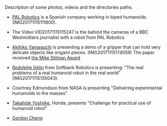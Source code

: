 

Description of some photos, videos and the directories paths.

* [PAL Robotics](http://pal-robotics.com/en/company/) is a Spanish company working in biped humanoids (IMG20171115111800).

* The Video VID20171115115247 is the behind the cameras of a BBC Westmidlans journalist
with a robot from PAL Robotics

* [Akihiko Yamaguchi](http://akihikoy.net/info/) is presenting a
demo of a gripper that can hold very delicate objects like origami pieces. (IMG20171115174059)
The paper received [the Mike Stilman Award](https://twitter.com/AkihikoYmgch/status/932023171082891264)

* [Rodolphe Gélin](https://twitter.com/rodogelin)
from Softbank Robotics is presenting:
"The real problems of a real humanoid robot in the real world" (IMG20171115135043).

* Courtney Edmondson from NASA is presenting
"Delivering experimental humanoids to the masses"

* [Takahide Yoshiike](https://patents.justia.com/inventor/takahide-yoshiike), Honda,
presents "Challenge for practical use of humanoid robot"

* [Gordon Cheng](http://www.professoren.tum.de/en/cheng-gordon/)
